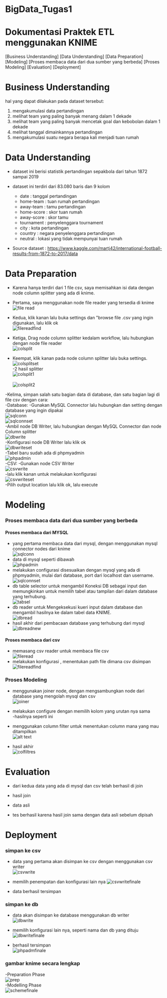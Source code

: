 # BigData_Tugas1

# Dokumentasi Praktek ETL menggunakan KNIME

[Business Understanding]
[Data Understanding]
[Data Preparation]
[Modeling]
   [Proses membaca data dari dua sumber yang berbeda]
   [Proses Modeling]
[Evaluation]
[Deployment]

# Business Understanding
hal yang dapat dilakukan pada dataset tersebut: 
1. mengakumulasi data pertandingan 
2. melihat team yang paling banyak menang dalam 1 dekade
3. melihat team yang paling banyak mencetak goal dan kebobolan dalam 1 dekade
4. melihat tanggal dimainkannya pertandingan 
5. mengakumulasi suatu negara berapa kali menjadi tuan rumah

# Data Understanding

  
- dataset ini berisi statistik pertandingan sepakbola dari tahun 1872 sampai 2019

- dataset ini terdiri dari 83.080 baris dan 9 kolom
	- date			: tanggal pertandingan 
	- home-team		: tuan rumah pertandingan
	- away-team		: tamu pertandingan
	- home-score		: skor tuan rumah
	- away-score		: skor tamu
	- tournament		: penyelenggara tournament
	- city			: kota pertandingan
	- country		: negara penyelenggara pertandingan
	- neutral		: lokasi yang tidak mempunyai tuan rumah 
- Source dataset : https://www.kaggle.com/martj42/international-football-results-from-1872-to-2017/data

# Data Preparation
- Karena hanya terdiri dari 1 file csv, saya memisahkan isi data dengan node column splitter yang ada di knime.
- Pertama, saya menggunakan node file reader yang tersedia di knime<br/>
![file read](https://github.com/BagasJwn/BigData_Tugas1/blob/master/dokumentasi/ssimg/fileread.png "fileread")<br/>

- Kedua, klik kanan lalu buka settings dan "browse file .csv yang ingin digunakan, lalu klik ok<br/>
![filereadfind](https://github.com/BagasJwn/BigData_Tugas1/blob/master/dokumentasi/ssimg/filereadfind.jpg "filereadfind")<br/>

- Ketiga, Drag node column splitter kedalam workflow, lalu hubungkan dengan node file reader<br/>
![colsplit](https://github.com/BagasJwn/BigData_Tugas1/blob/master/dokumentasi/ssimg/colsplit.png "colsplit")<br/>

- Keempat, klik kanan pada node column splitter lalu buka settings.<br/>
![colsplitset](https://github.com/BagasJwn/BigData_Tugas1/blob/master/dokumentasi/ssimg/colsplitset.jpg "colsplitset")<br/>
  -2 hasil splitter<br/>
      ![colsplit1](https://github.com/BagasJwn/BigData_Tugas1/blob/master/dokumentasi/ssimg/colsplit1.jpg "colsplit1")<br/>    
      ![colsplit2](https://github.com/BagasJwn/BigData_Tugas1/blob/master/dokumentasi/ssimg/colsplit2.jpg "colsplit2")<br/>
 
-Kelima, simpan salah satu bagian data di database, dan satu bagian lagi di file csv dengan cara:<br/>
 -Database:
  -Gunakan MySQL Connector lalu hubungkan dan setting dengan database yang ingin dipakai<br/>
    ![sqlconn](https://github.com/BagasJwn/BigData_Tugas1/blob/master/dokumentasi/ssimg/sqlconn.png "sqlconn")<br/>
    ![sqlconnset](https://github.com/BagasJwn/BigData_Tugas1/blob/master/dokumentasi/ssimg/sqlconnset.png "sqlconnset")<br/>
  -Ambil node DB Writer, lalu hubungkan dengan MySQL Connector dan node Column splitter<br/>
    ![dbwrite](https://github.com/BagasJwn/BigData_Tugas1/blob/master/dokumentasi/ssimg/dbwrite.png "dbwrite")<br/>
  -Konfigurasi node DB Writer lalu klik ok <br/>
    ![dbwriteset](https://github.com/BagasJwn/BigData_Tugas1/blob/master/dokumentasi/ssimg/dbwriteset.jpg "dbwriteset")<br/>
  -Tabel baru sudah ada di phpmyadmin<br/>
    ![phpadmin](https://github.com/BagasJwn/BigData_Tugas1/blob/master/dokumentasi/ssimg/phpadmin.jpg "phpadmin")<br/>
 -CSV:
  -Gunakan node CSV Writer<br/>
    ![csvwrite](https://github.com/BagasJwn/BigData_Tugas1/blob/master/dokumentasi/ssimg/csvwrite.png "csvwrite")<br/>
  -lalu klik kanan untuk melakukan konfigurasi<br/>
    ![csvwriteset](https://github.com/BagasJwn/BigData_Tugas1/blob/master/dokumentasi/ssimg/csvwriteset.jpg "csvwriteset")<br/>
  -Pilih output location lalu klik ok, lalu execute<br/>


# Modeling
### Proses membaca data dari dua sumber yang berbeda
#### Proses membaca dari MYSQL
- yang pertama membaca data dari mysql, dengan menggunakan mysql connector nodes dari knime<br/>
 ![sqlconn](https://github.com/BagasJwn/BigData_Tugas1/blob/master/dokumentasi/ssimg/sqlconn.png "sqlconn")<br/>
- data di mysql seperti dibawah<br/>
 ![phpadmin](https://github.com/BagasJwn/BigData_Tugas1/blob/master/dokumentasi/ssimg/phpadmin.jpg "phpadmin")<br/>
- melakukan configurasi disesuaikan dengan mysql yang ada di phpmyadmin, mulai dari database, port dari localhost dan username.<br/>
 ![sqlconnset](https://github.com/BagasJwn/BigData_Tugas1/blob/master/dokumentasi/ssimg/sqlconnset.png "sqlconnset")<br/>
- db table selector untuk mengambil Koneksi DB sebagai input dan memungkinkan untuk memilih tabel atau tampilan dari dalam database yang terhubung.<br/>
 ![tabsel](https://github.com/BagasJwn/BigData_Tugas1/blob/master/dokumentasi/ssimg/tabsel.png "tabsel")<br/>
- db reader untuk Mengeksekusi kueri input dalam database dan mengambil hasilnya ke dalam tabel data KNIME.<br/>
 ![dbread](https://github.com/BagasJwn/BigData_Tugas1/blob/master/dokumentasi/ssimg/dbread.png "dbread")<br/>
- hasil akhir dari pembacaan database yang terhubung dari mysql<br/>
 ![dbreadnew](https://github.com/BagasJwn/BigData_Tugas1/blob/master/dokumentasi/ssimg/dbreadnew.jpg "dbreadnew")<br/>

#### Proses membaca dari csv
- memasang csv reader untuk membaca file csv<br/>
 ![fileread](https://github.com/BagasJwn/BigData_Tugas1/blob/master/dokumentasi/ssimg/fileread.png "fileread")<br/>
- melakukan konfigurasi , menentukan path file dimana csv disimpan<br/>
 ![filereadfind](https://github.com/BagasJwn/BigData_Tugas1/blob/master/dokumentasi/ssimg/filereadfind.jpg "filereadfind")<br/>


### Proses Modeling
- menggunakan joiner node, dengan mengsambungkan node dari database yang mengolah mysql dan csv<br/>
 ![joiner](https://github.com/BagasJwn/BigData_Tugas1/blob/master/dokumentasi/ssimg/joiner.png "joiner")<br/>
- melakukan configure dengan memilih kolom yang urutan nya sama<br/>
  -hasilnya seperti ini<br/>


- menggunakan column filter untuk menentukan column mana yang mau ditampilkan<br/>
 ![alt text](https://github.com/BagasJwn/BigData_Tugas1/blob/master/dokumentasi/ssimg/colfilt.png "colfilt" ) <br/>
- hasil akhir<br/>
 ![colfiltres](https://github.com/BagasJwn/BigData_Tugas1/blob/master/dokumentasi/ssimg/colfiltres.jpg "colfiltres")<br/>


# Evaluation

- dari kedua data yang ada di mysql dan csv telah berhasil di join

- hasil join


- data asli 


- tes berhasil karena hasil join sama dengan data asli sebelum dipisah

# Deployment
### simpan ke csv
- data yang pertama akan disimpan ke csv dengan menggunakan csv writer<br/>
![csvwrite](https://github.com/BagasJwn/BigData_Tugas1/blob/master/dokumentasi/ssimg/csvwrite.png "csvwrite")<br/>

- memilih penempatan dan konfigurasi lain nya
![csvwritefinale](https://github.com/BagasJwn/BigData_Tugas1/blob/master/dokumentasi/ssimg/csvwritefinale.jpg "csvwritefinale")<br/>
 
- data berhasil tersimpan


 ### simpan ke db
- data akan disimpan ke database menggunakan db writer<br/>
![dbwrite](https://github.com/BagasJwn/BigData_Tugas1/blob/master/dokumentasi/ssimg/dbwrite.png "dbwrite")<br/>

- memilih konfigurasi lain nya, seperti nama dan db yang dituju<br/>
![dbwritefinale](https://github.com/BagasJwn/BigData_Tugas1/blob/master/dokumentasi/ssimg/dbwritefinale.jpg "dbwritefinale")<br/>

- berhasil tersimpan<br/>
![phpadmfinale](https://github.com/BagasJwn/BigData_Tugas1/blob/master/dokumentasi/ssimg/phpadmfinale.jpg "phpadmfinale")<br/>

 ### gambar knime secara lengkap
-Preparation Phase<br/>
![prep](https://github.com/BagasJwn/BigData_Tugas1/blob/master/dokumentasi/ssimg/prep.png "prep")<br/>
-Modelling Phase<br/>
![schemefinale](https://github.com/BagasJwn/BigData_Tugas1/blob/master/dokumentasi/ssimg/schemefinale.png "schemefinale")<br/>


